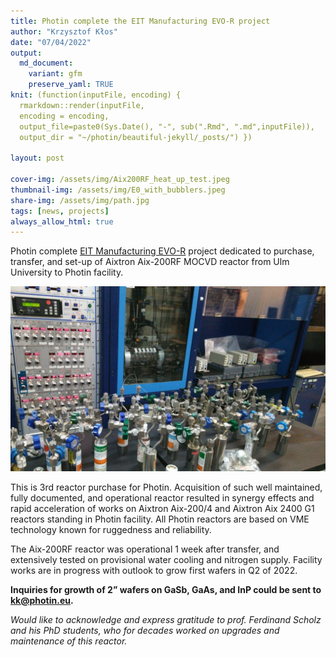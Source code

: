 ```yaml
---
title: Photin complete the EIT Manufacturing EVO-R project
author: "Krzysztof Kłos"
date: "07/04/2022"
output:
  md_document:
    variant: gfm
    preserve_yaml: TRUE
knit: (function(inputFile, encoding) {
  rmarkdown::render(inputFile, 
  encoding = encoding, 
  output_file=paste0(Sys.Date(), "-", sub(".Rmd", ".md",inputFile)), 
  output_dir = "~/photin/beautiful-jekyll/_posts/") })
  
layout: post

cover-img: /assets/img/Aix200RF_heat_up_test.jpeg
thumbnail-img: /assets/img/E0_with_bubblers.jpeg
share-img: /assets/img/path.jpg
tags: [news, projects]
always_allow_html: true
---
```


Photin complete [EIT Manufacturing
EVO-R](https://eit.europa.eu/our-activities/opportunities/eit-manufacturing-open-ris-call-evo-r)
project dedicated to purchase, transfer, and set-up of Aixtron Aix-200RF
MOCVD reactor from Ulm University to Photin facility.

<img src="/../assets/img/E0_with_bubblers.jpeg" width="1059" />

This is 3rd reactor purchase for Photin. Acquisition of such well
maintained, fully documented, and operational reactor resulted in
synergy effects and rapid acceleration of works on Aixtron Aix-200/4 and
Aixtron Aix 2400 G1 reactors standing in Photin facility. All Photin
reactors are based on VME technology known for ruggedness and
reliability.

The Aix-200RF reactor was operational 1 week after transfer, and
extensively tested on provisional water cooling and nitrogen supply.
Facility works are in progress with outlook to grow first wafers in Q2
of 2022.

**Inquiries for growth of 2” wafers on GaSb, GaAs, and InP could be sent
to <kk@photin.eu>.**

*Would like to acknowledge and express gratitude to prof. Ferdinand
Scholz and his PhD students, who for decades worked on upgrades and
maintenance of this reactor.*
